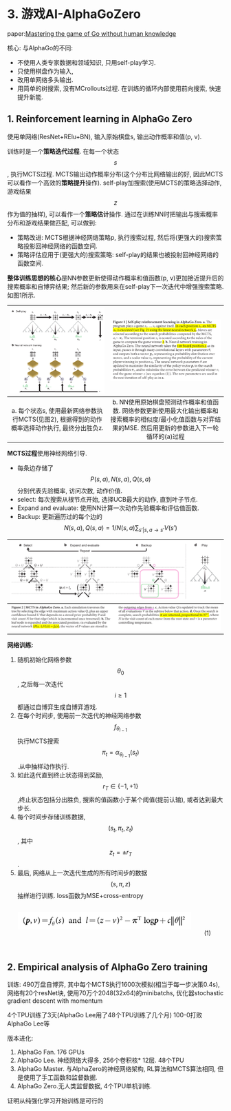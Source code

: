 # 3. 游戏AI-AlphaGoZero

paper:[Mastering the game of Go without human knowledge](https://www.gwern.net/docs/rl/2017-silver.pdf)

核心: 与AlphaGo的不同:

* 不使用人类专家数据和领域知识, 只用self-play学习. 
* 只使用棋盘作为输入, 
* 改用单网络多头输出.
* 用简单的树搜索, 没有MCrollouts过程. 在训练的循环内部使用前向搜索, 快速提升新能.

## 1. Reinforcement learning in AlphaGo Zero

使用单网络(ResNet+RElu+BN), 输入原始棋盘s, 输出动作概率和值(p, v).

训练时是一个**策略迭代过程**. 在每一个状态$$s$$, 执行MCTS过程. MCTS输出动作概率分布(这个分布比网络输出的好, 因此MCTS可以看作一个高效的**策略提升**操作). self-play加搜索(使用MCTS的策略选择动作, 游戏结果$$z$$作为值的抽样), 可以看作一个**策略估计**操作. 通过在训练NN时把输出与搜索概率分布和游戏结果做匹配, 可以做到: 

* 策略改进: MCTS根据神经网络策略p, 执行搜索过程, 然后将(更强大的)搜索策略投影回神经网络的函数空间. 
* 策略评估应用于(更强大的)搜索策略: self-play的结果也被投射回神经网络的函数空间.

**整体训练思想的核心**是NN参数更新使得动作概率和值函数(p, v)更加接近提升后的搜索概率和自博弈结果; 然后新的参数用来在self-play下一次迭代中增强搜索策略. 如图1所示.

|<img src="img/2021_01_17_14_07_48.png">|<img src="img/2021_01_17_14_18_08.png">|
|:-:|:-:|
|a. 每个状态s, 使用最新网络参数执行MCTS(见图2), 根据得到的动作概率选择动作执行, 最终分出胜负z.| b. NN使用原始棋盘预测动作概率和值函数. 网络参数更新使用最大化输出概率和搜索概率的相似度/最小化值函数与对弈结果的MSE. 然后用更新的参数进入下一轮循环的(a)过程 |

**MCTS过程**使用神经网络引导. 

* 每条边存储了$$P(s, a), N(s, a), Q(s, a)$$分别代表先验概率, 访问次数, 动作价值.
* select: 每次搜索从根节点开始, 选择UCB最大的动作, 直到叶子节点.
* Expand and evaluate: 使用NN计算一次动作先验概率和评估值函数.
* Backup: 更新遍历过的每个边的$$N(s, a), Q(s, a)=1/N(s, a)\sum_{s'|s, a\rightarrow s'}V(s')$$

|<img src="img/2021_01_17_14_19_12.png">|
|:-:|
| <img src="img/2021_01_17_14_51_27.png"> |

**网络训练:** 

1. 随机初始化网络参数$$\theta_0$$, 之后每一次迭代$$i\ge 1$$都通过自博弈生成自博弈游戏.
2. 在每个时间步, 使用前一次迭代的神经网络参数$$f_{\theta_{i-1}}$$执行MCTS搜索 $$\pi_t=\alpha_{\theta_{i-1}}(s_t)$$.从中抽样动作执行.
3. 如此迭代直到终止状态得到奖励, $$r_T\in \{-1,+1\}$$,终止状态包括分出胜负, 搜索的值函数小于某个阈值(提前认输), 或者达到最大步长.
4. 每个时间步存储训练数据, $$(s_t, \pi_t, z_t)$$, 其中$$z_t=\pm r_T$$.
5. 最后, 网络从上一次迭代生成的所有时间步的数据$$(s,\pi,z)$$抽样进行训练. loss函数为MSE+cross-entropy

<div style="width: 100%; height:100px; line-height:100px; text-align: center; ">
<div style="float: right; width:15%; height:100%; ">
<p>(1)</p>
</div>
<div style="float: right; width:80%; height:100%; ">
<img src="img/2021_01_17_14_46_36.png">
</div>
</div>

## 2. Empirical analysis of AlphaGo Zero training

训练: 490万盘自博弈, 其中每个MCTS执行1600次模拟(相当于每一步决策0.4s), 网络有20个resNet块, 使用70万个2048(32x64)的minibatchs, 优化器stochastic gradient descent with momentum

4个TPU训练了3天(AlphaGo Lee用了48个TPU训练了几个月)
100-0打败AlphaGo Lee等

版本进化:

1. AlphaGo Fan. 176 GPUs  
2. AlphaGo Lee. 神经网络大得多, 256个卷积核\* 12层. 48个TPU
3. AlphaGo Master. 与AlphaZero的神经网络架构, RL算法和MCTS算法相同, 但是使用了手工函数和监督数据.
4. AlphaGo Zero.无人类监督数据, 4个TPU单机训练.

证明从纯强化学习开始训练是可行的
